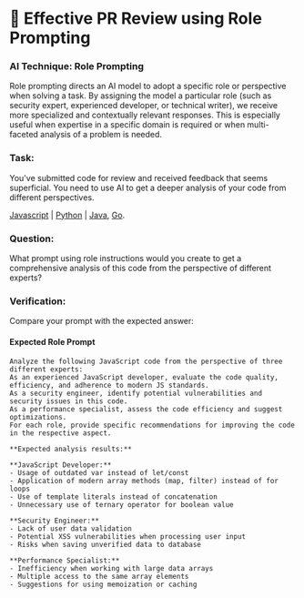# 👥 Effective PR Review using Role Prompting

### AI Technique: Role Prompting
Role prompting directs an AI model to adopt a specific role or perspective when solving a task. By assigning the model a particular role (such as security expert, experienced developer, or technical writer), we receive more specialized and contextually relevant responses. This is especially useful when expertise in a specific domain is required or when multi-faceted analysis of a problem is needed.

### Task:
You've submitted code for review and received feedback that seems superficial. You need to use AI to get a deeper analysis of your code from different perspectives.

[Javascript](https://github.com/julia-dream/pr-review-using-role-prompting/blob/master/processUserData.js) | 
[Python](https://github.com/julia-dream/pr-review-using-role-prompting/blob/master/processUserData.py) | 
[Java](https://github.com/julia-dream/pr-review-using-role-prompting/blob/master/processUserData.java),
[Go](https://github.com/julia-dream/pr-review-using-role-prompting/blob/master/processUserData.go).

### Question:
What prompt using role instructions would you create to get a comprehensive analysis of this code from the perspective of different experts?

### Verification:
Compare your prompt with the expected answer:

#### Expected Role Prompt

```
Analyze the following JavaScript code from the perspective of three different experts:
As an experienced JavaScript developer, evaluate the code quality, efficiency, and adherence to modern JS standards.
As a security engineer, identify potential vulnerabilities and security issues in this code.
As a performance specialist, assess the code efficiency and suggest optimizations.
For each role, provide specific recommendations for improving the code in the respective aspect.

**Expected analysis results:**

**JavaScript Developer:**
- Usage of outdated var instead of let/const
- Application of modern array methods (map, filter) instead of for loops
- Use of template literals instead of concatenation
- Unnecessary use of ternary operator for boolean value

**Security Engineer:**
- Lack of user data validation
- Potential XSS vulnerabilities when processing user input
- Risks when saving unverified data to database

**Performance Specialist:**
- Inefficiency when working with large data arrays
- Multiple access to the same array elements
- Suggestions for using memoization or caching
```


